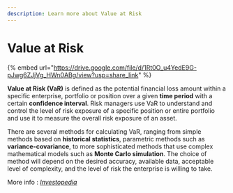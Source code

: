 ```yaml
---
description: Learn more about Value at Risk
---
```


# Value at Risk

{% embed url="https://drive.google.com/file/d/1Rt0O_u4YedE9G-pJwg6ZJjVg_HWn0ABg/view?usp=share_link" %}

**Value at Risk (VaR)** is defined as the potential financial loss amount within a specific enterprise, portfolio or position over a given **time period** with a certain **confidence interval**. Risk managers use VaR to understand and control the level of risk exposure of a specific position or entire portfolio and use it to measure the overall risk exposure of an asset.

There are several methods for calculating VaR, ranging from simple methods based on **historical statistics**, parametric methods such as **variance-covariance**, to more sophisticated methods that use complex mathematical models such as **Monte Carlo simulation**. The choice of method will depend on the desired accuracy, available data, acceptable level of complexity, and the level of risk the enterprise is willing to take.

More info : [_Investopedia_](https://www.investopedia.com/terms/v/var.asp)
